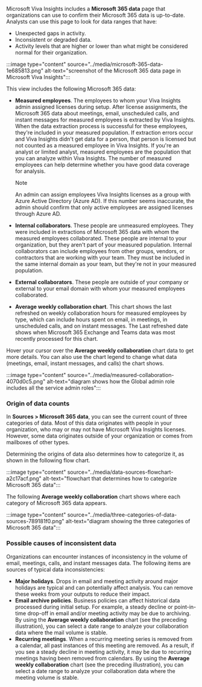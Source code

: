 Microsoft Viva Insights includes a **Microsoft 365 data** page that organizations can use to confirm their Microsoft 365 data is up-to-date. Analysts can use this page to look for data ranges that have:

 -  Unexpected gaps in activity.
 -  Inconsistent or degraded data.
 -  Activity levels that are higher or lower than what might be considered normal for their organization.

:::image type="content" source="../media/microsoft-365-data-1e685813.png" alt-text="screenshot of the Microsoft 365 data page in Microsoft Viva Insights":::


This view includes the following Microsoft 365 data:

 -  **Measured employees**. The employees to whom your Viva Insights admin assigned licenses during setup. After license assignments, the Microsoft 365 data about meetings, email, unscheduled calls, and instant messages for measured employees is extracted by Viva Insights. When the data extraction process is successful for these employees, they're included in your measured population. If extraction errors occur and Viva Insights didn't get data for a person, that person is licensed but not counted as a measured employee in Viva Insights. If you're an analyst or limited analyst, measured employees are the population that you can analyze within Viva Insights. The number of measured employees can help determine whether you have good data coverage for analysis.

    > [!NOTE]
    > An admin can assign employees Viva Insights licenses as a group with Azure Active Directory (Azure AD). If this number seems inaccurate, the admin should confirm that only active employees are assigned licenses through Azure AD.

 -  **Internal collaborators**. These people are unmeasured employees. They were included in extractions of Microsoft 365 data with whom the measured employees collaborated. These people are internal to your organization, but they aren't part of your measured population. Internal collaborators can include employees from other groups, vendors, or contractors that are working with your team. They must be included in the same internal domain as your team, but they're not in your measured population.
 -  **External collaborators**. These people are outside of your company or external to your email domain with whom your measured employees collaborated.
 -  **Average weekly collaboration chart**. This chart shows the last refreshed on weekly collaboration hours for measured employees by type, which can include hours spent on email, in meetings, in unscheduled calls, and on instant messages. The Last refreshed date shows when Microsoft 365 Exchange and Teams data was most recently processed for this chart.

Hover your cursor over the **Average weekly collaboration** chart data to get more details. You can also use the chart legend to change what data (meetings, email, instant messages, and calls) the chart shows.

:::image type="content" source="../media/measured-collaboration-4070d0c5.png" alt-text="diagram shows how the Global admin role includes all the service admin roles":::


### Origin of data counts

In **Sources > Microsoft 365 data**, you can see the current count of three categories of data. Most of this data originates with people in your organization, who may or may not have Microsoft Viva Insights licenses. However, some data originates outside of your organization or comes from mailboxes of other types.

Determining the origins of data also determines how to categorize it, as shown in the following flow chart.

:::image type="content" source="../media/data-sources-flowchart-a2c17acf.png" alt-text="flowchart that determines how to categorize Microsoft 365 data":::


The following **Average weekly collaboration** chart shows where each category of Microsoft 365 data appears.

:::image type="content" source="../media/three-categories-of-data-sources-789181f0.png" alt-text="diagram showing the three categories of Microsoft 365 data":::


### Possible causes of inconsistent data

Organizations can encounter instances of inconsistency in the volume of email, meetings, calls, and instant messages data. The following items are sources of typical data inconsistencies:

 -  **Major holidays**. Drops in email and meeting activity around major holidays are typical and can potentially affect analysis. You can remove these weeks from your outputs to reduce their impact.
 -  **Email archive policies**. Business policies can affect historical data processed during initial setup. For example, a steady decline or point-in-time drop-off in email and/or meeting activity may be due to archiving. By using the **Average weekly collaboration** chart (see the preceding illustration), you can select a date range to analyze your collaboration data where the mail volume is stable.
 -  **Recurring meetings**. When a recurring meeting series is removed from a calendar, all past instances of this meeting are removed. As a result, if you see a steady decline in meeting activity, it may be due to recurring meetings having been removed from calendars. By using the **Average weekly collaboration** chart (see the preceding illustration), you can select a date range to analyze your collaboration data where the meeting volume is stable.
